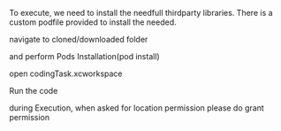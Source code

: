 To execute, we need to install the needfull thirdparty libraries. There is a custom podfile provided to install the needed.

navigate to cloned/downloaded folder

and perform Pods Installation(pod install)

open codingTask.xcworkspace

Run the code

during Execution, 
when asked for location permission please do grant permission
